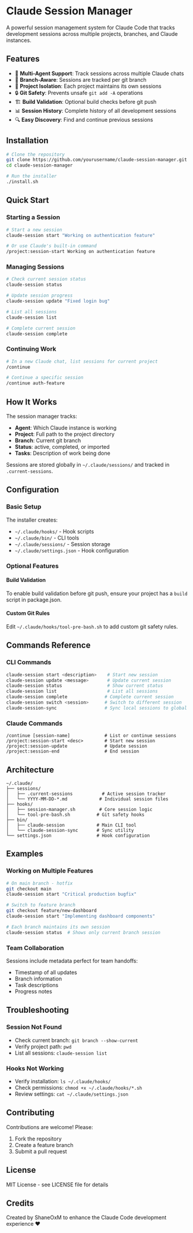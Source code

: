 # Claude Session Manager

A powerful session management system for Claude Code that tracks development sessions across multiple projects, branches, and Claude instances.

## Features

- 🔄 **Multi-Agent Support**: Track sessions across multiple Claude chats
- 🌿 **Branch-Aware**: Sessions are tracked per git branch
- 📁 **Project Isolation**: Each project maintains its own sessions
- 🔒 **Git Safety**: Prevents unsafe `git add -A` operations
- 🏗️ **Build Validation**: Optional build checks before git push
- 📊 **Session History**: Complete history of all development sessions
- 🔍 **Easy Discovery**: Find and continue previous sessions

## Installation

```bash
# Clone the repository
git clone https://github.com/yourusername/claude-session-manager.git
cd claude-session-manager

# Run the installer
./install.sh
```

## Quick Start

### Starting a Session
```bash
# Start a new session
claude-session start "Working on authentication feature"

# Or use Claude's built-in command
/project:session-start Working on authentication feature
```

### Managing Sessions
```bash
# Check current session status
claude-session status

# Update session progress
claude-session update "Fixed login bug"

# List all sessions
claude-session list

# Complete current session
claude-session complete
```

### Continuing Work
```bash
# In a new Claude chat, list sessions for current project
/continue

# Continue a specific session
/continue auth-feature
```

## How It Works

The session manager tracks:
- **Agent**: Which Claude instance is working
- **Project**: Full path to the project directory
- **Branch**: Current git branch
- **Status**: active, completed, or imported
- **Tasks**: Description of work being done

Sessions are stored globally in `~/.claude/sessions/` and tracked in `.current-sessions`.

## Configuration

### Basic Setup
The installer creates:
- `~/.claude/hooks/` - Hook scripts
- `~/.claude/bin/` - CLI tools
- `~/.claude/sessions/` - Session storage
- `~/.claude/settings.json` - Hook configuration

### Optional Features

#### Build Validation
To enable build validation before git push, ensure your project has a `build` script in package.json.

#### Custom Git Rules
Edit `~/.claude/hooks/tool-pre-bash.sh` to add custom git safety rules.

## Commands Reference

### CLI Commands
```bash
claude-session start <description>    # Start new session
claude-session update <message>       # Update current session
claude-session status                 # Show current status
claude-session list                   # List all sessions
claude-session complete              # Complete current session
claude-session switch <session>      # Switch to different session
claude-session-sync                  # Sync local sessions to global
```

### Claude Commands
```
/continue [session-name]             # List or continue sessions
/project:session-start <desc>        # Start new session
/project:session-update              # Update session
/project:session-end                 # End session
```

## Architecture

```
~/.claude/
├── sessions/
│   ├── .current-sessions           # Active session tracker
│   └── YYYY-MM-DD-*.md            # Individual session files
├── hooks/
│   ├── session-manager.sh         # Core session logic
│   └── tool-pre-bash.sh          # Git safety hooks
├── bin/
│   ├── claude-session            # Main CLI tool
│   └── claude-session-sync       # Sync utility
└── settings.json                 # Hook configuration
```

## Examples

### Working on Multiple Features
```bash
# On main branch - hotfix
git checkout main
claude-session start "Critical production bugfix"

# Switch to feature branch
git checkout feature/new-dashboard
claude-session start "Implementing dashboard components"

# Each branch maintains its own session
claude-session status  # Shows only current branch session
```

### Team Collaboration
Sessions include metadata perfect for team handoffs:
- Timestamp of all updates
- Branch information
- Task descriptions
- Progress notes

## Troubleshooting

### Session Not Found
- Check current branch: `git branch --show-current`
- Verify project path: `pwd`
- List all sessions: `claude-session list`

### Hooks Not Working
- Verify installation: `ls ~/.claude/hooks/`
- Check permissions: `chmod +x ~/.claude/hooks/*.sh`
- Review settings: `cat ~/.claude/settings.json`

## Contributing

Contributions are welcome! Please:
1. Fork the repository
2. Create a feature branch
3. Submit a pull request

## License

MIT License - see LICENSE file for details

## Credits

Created by ShaneOxM to enhance the Claude Code development experience ❤️

